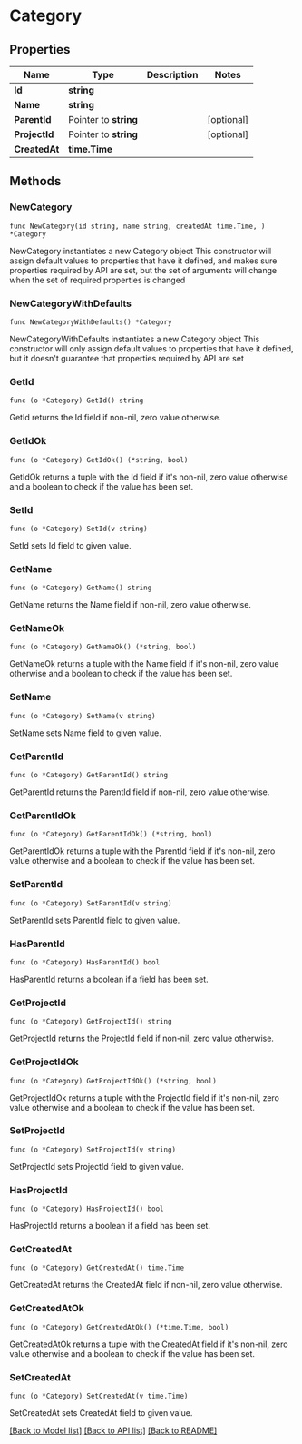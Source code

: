 # Category

## Properties

Name | Type | Description | Notes
------------ | ------------- | ------------- | -------------
**Id** | **string** |  | 
**Name** | **string** |  | 
**ParentId** | Pointer to **string** |  | [optional] 
**ProjectId** | Pointer to **string** |  | [optional] 
**CreatedAt** | **time.Time** |  | 

## Methods

### NewCategory

`func NewCategory(id string, name string, createdAt time.Time, ) *Category`

NewCategory instantiates a new Category object
This constructor will assign default values to properties that have it defined,
and makes sure properties required by API are set, but the set of arguments
will change when the set of required properties is changed

### NewCategoryWithDefaults

`func NewCategoryWithDefaults() *Category`

NewCategoryWithDefaults instantiates a new Category object
This constructor will only assign default values to properties that have it defined,
but it doesn't guarantee that properties required by API are set

### GetId

`func (o *Category) GetId() string`

GetId returns the Id field if non-nil, zero value otherwise.

### GetIdOk

`func (o *Category) GetIdOk() (*string, bool)`

GetIdOk returns a tuple with the Id field if it's non-nil, zero value otherwise
and a boolean to check if the value has been set.

### SetId

`func (o *Category) SetId(v string)`

SetId sets Id field to given value.


### GetName

`func (o *Category) GetName() string`

GetName returns the Name field if non-nil, zero value otherwise.

### GetNameOk

`func (o *Category) GetNameOk() (*string, bool)`

GetNameOk returns a tuple with the Name field if it's non-nil, zero value otherwise
and a boolean to check if the value has been set.

### SetName

`func (o *Category) SetName(v string)`

SetName sets Name field to given value.


### GetParentId

`func (o *Category) GetParentId() string`

GetParentId returns the ParentId field if non-nil, zero value otherwise.

### GetParentIdOk

`func (o *Category) GetParentIdOk() (*string, bool)`

GetParentIdOk returns a tuple with the ParentId field if it's non-nil, zero value otherwise
and a boolean to check if the value has been set.

### SetParentId

`func (o *Category) SetParentId(v string)`

SetParentId sets ParentId field to given value.

### HasParentId

`func (o *Category) HasParentId() bool`

HasParentId returns a boolean if a field has been set.

### GetProjectId

`func (o *Category) GetProjectId() string`

GetProjectId returns the ProjectId field if non-nil, zero value otherwise.

### GetProjectIdOk

`func (o *Category) GetProjectIdOk() (*string, bool)`

GetProjectIdOk returns a tuple with the ProjectId field if it's non-nil, zero value otherwise
and a boolean to check if the value has been set.

### SetProjectId

`func (o *Category) SetProjectId(v string)`

SetProjectId sets ProjectId field to given value.

### HasProjectId

`func (o *Category) HasProjectId() bool`

HasProjectId returns a boolean if a field has been set.

### GetCreatedAt

`func (o *Category) GetCreatedAt() time.Time`

GetCreatedAt returns the CreatedAt field if non-nil, zero value otherwise.

### GetCreatedAtOk

`func (o *Category) GetCreatedAtOk() (*time.Time, bool)`

GetCreatedAtOk returns a tuple with the CreatedAt field if it's non-nil, zero value otherwise
and a boolean to check if the value has been set.

### SetCreatedAt

`func (o *Category) SetCreatedAt(v time.Time)`

SetCreatedAt sets CreatedAt field to given value.



[[Back to Model list]](../README.md#documentation-for-models) [[Back to API list]](../README.md#documentation-for-api-endpoints) [[Back to README]](../README.md)


